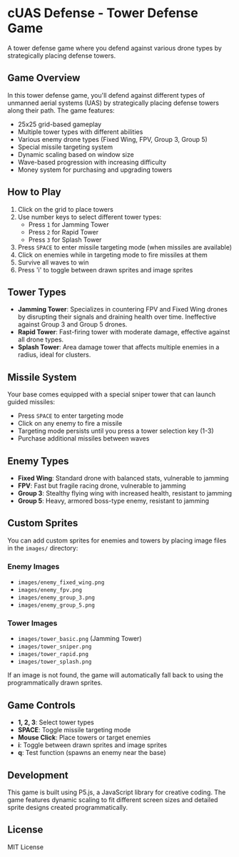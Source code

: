 # cUAS Defense - Tower Defense Game

A tower defense game where you defend against various drone types by strategically placing defense towers.

## Game Overview

In this tower defense game, you'll defend against different types of unmanned aerial systems (UAS) by strategically placing defense towers along their path. The game features:

- 25x25 grid-based gameplay
- Multiple tower types with different abilities
- Various enemy drone types (Fixed Wing, FPV, Group 3, Group 5)
- Special missile targeting system
- Dynamic scaling based on window size
- Wave-based progression with increasing difficulty
- Money system for purchasing and upgrading towers

## How to Play

1. Click on the grid to place towers
2. Use number keys to select different tower types:
   - Press `1` for Jamming Tower
   - Press `2` for Rapid Tower
   - Press `3` for Splash Tower
3. Press `SPACE` to enter missile targeting mode (when missiles are available)
4. Click on enemies while in targeting mode to fire missiles at them
5. Survive all waves to win
6. Press 'i' to toggle between drawn sprites and image sprites

## Tower Types

- **Jamming Tower**: Specializes in countering FPV and Fixed Wing drones by disrupting their signals and draining health over time. Ineffective against Group 3 and Group 5 drones.
- **Rapid Tower**: Fast-firing tower with moderate damage, effective against all drone types.
- **Splash Tower**: Area damage tower that affects multiple enemies in a radius, ideal for clusters.

## Missile System

Your base comes equipped with a special sniper tower that can launch guided missiles:
- Press `SPACE` to enter targeting mode
- Click on any enemy to fire a missile
- Targeting mode persists until you press a tower selection key (1-3)
- Purchase additional missiles between waves

## Enemy Types

- **Fixed Wing**: Standard drone with balanced stats, vulnerable to jamming
- **FPV**: Fast but fragile racing drone, vulnerable to jamming
- **Group 3**: Stealthy flying wing with increased health, resistant to jamming
- **Group 5**: Heavy, armored boss-type enemy, resistant to jamming

## Custom Sprites

You can add custom sprites for enemies and towers by placing image files in the `images/` directory:

### Enemy Images
- `images/enemy_fixed_wing.png`
- `images/enemy_fpv.png`
- `images/enemy_group_3.png`
- `images/enemy_group_5.png`

### Tower Images
- `images/tower_basic.png` (Jamming Tower)
- `images/tower_sniper.png`
- `images/tower_rapid.png`
- `images/tower_splash.png`

If an image is not found, the game will automatically fall back to using the programmatically drawn sprites.

## Game Controls

- **1, 2, 3**: Select tower types
- **SPACE**: Toggle missile targeting mode
- **Mouse Click**: Place towers or target enemies
- **i**: Toggle between drawn sprites and image sprites
- **q**: Test function (spawns an enemy near the base)

## Development

This game is built using P5.js, a JavaScript library for creative coding. The game features dynamic scaling to fit different screen sizes and detailed sprite designs created programmatically.

## License

MIT License 